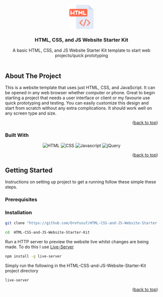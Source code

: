 
<br />
<div align="center">
  <a href="https://github.com/OreYusuf/HTML-CSS-and-JS-Website-Starter-Kit">
    <img src="assets/html.png" alt="Logo" width="80" height="80">
  </a>

  <h3 align="center"> HTML, CSS, and JS Website Starter Kit </h3>

  <p align="center">
    A basic HTML, CSS, and JS Website Starter Kit template to start web projects/quick prototyping
    <br />
    <br />
  </p>
</div>

<!-- ABOUT THE PROJECT -->
## About The Project

This is a website template that uses just HTML, CSS, and JavaScript. It can be opened in any web browser whether computer or phone. Great to begin starting a project that needs a user interface or client or my favourie use quick prototyping and testing. You can easily customize this design and start from scratch without any extra complications. It should work well on any screen type and size.
<p align="right">(<a href="#readme-top">back to top</a>)</p>



### Built With

<div align="center">

![HTML][HTML]
![CSS][CSS]
![Javascript][Javascript]
![jQuery][jQuery]

</div>
<p align="right">(<a href="#readme-top">back to top</a>)</p>



<!-- GETTING STARTED -->
## Getting Started

Instructions on setting up project to get a running follow these simple these steps.

### Prerequisites

### Installation
  ```sh
git clone "https://github.com/OreYusuf/HTML-CSS-and-JS-Website-Starter-Kit"
  ```

  ```sh
cd  HTML-CSS-and-JS-Website-Starter-Kit
  ```

Run a HTTP server to preview the website live whilst changes are being made. To do this I use [Live-Server](https://github.com/tapio/live-server/)
  ```sh
npm install -g live-server
  ```

Simply run the following in the HTML-CSS-and-JS-Website-Starter-Kit project directory
  ```sh
  live-server
  ```


<p align="right">(<a href="#readme-top">back to top</a>)</p>



[HTML]: https://img.shields.io/badge/HTML-239120?style=for-the-badge&logo=html5&logoColor=white


[CSS]: https://img.shields.io/badge/CSS-239120?&style=for-the-badge&logo=css3&logoColor=white


[Javascript]: https://img.shields.io/badge/JavaScript-F7DF1E?style=for-the-badge&logo=javascript&logoColor=black

[jQuery]: https://img.shields.io/badge/jQuery-0769AD?style=for-the-badge&logo=jquery&logoColor=white